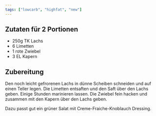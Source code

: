 ```yaml
---
tags: ["lowcarb", "highfat", "new"]
---
```


## Zutaten für 2 Portionen
- 250g  TK Lachs
- 6     Limetten
- 1     rote Zwiebel
- 3 EL  Kapern

## Zubereitung
Den noch leicht gefrorenen Lachs in dünne Scheiben schneiden und auf einen Teller legen. Die Limetten entsaften und den Saft über den Lachs geben. Einige Stunden marinieren lassen.
Die Zwiebel fein hacken und zusammen mit den Kapern über den Lachs geben.

Dazu passt gut ein grüner Salat mit Creme-Fraiche-Knoblauch Dressing.
